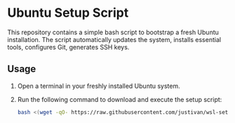 # Ubuntu Setup Script

This repository contains a simple bash script to bootstrap a fresh Ubuntu installation. The script automatically updates the system, installs essential tools, configures Git, generates SSH keys.

## Usage

1. Open a terminal in your freshly installed Ubuntu system.
2. Run the following command to download and execute the setup script:

   ```bash
   bash <(wget -qO- https://raw.githubusercontent.com/justivan/wsl-setup/refs/heads/main/bootstrap.sh)

